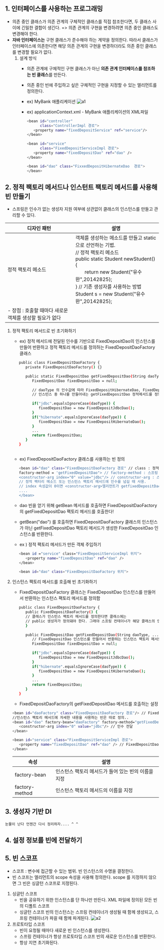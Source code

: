 ## 1. 인터페이스를 사용하는 프로그래밍
- 의존 중인 클래스가 의존 관계의 구체적인 클래스를 직접 참조한다면, 두 클래스 사이에 긴밀한 결합이 생긴다.
=> 의존 관계의 구현을 변경하려면 의존 중인 클래스도 변경해야 한다.
- <b>자바 인터페이스는</b> 구현 클래스가 준수해야 하는 계약을 정의한다. 따라서 클래스가 인터페이스에 의존한다면
해당 의존 관계의 구현을 변경하더라도 의존 중인 클래스를 변경할 필요가 없다.
   1. 설계 방식
      - 의존 관계에 구체적인 구현 클래스가 아닌 <b>의존 관계 인터페이스를 참조하는 빈 클래스</b>를 만든다.
      - 의존 중인 빈에 주입하고 싶은 구체적인 구현을 지정할 수 있는 <bean> 엘리먼트를 정의한다.
      - ex) MyBank 애플리케이션
        ![a1](https://img1.daumcdn.net/thumb/R1280x0/?scode=mtistory2&fname=https%3A%2F%2Fblog.kakaocdn.net%2Fdn%2FbS8iP7%2FbtqF1omxOJt%2FsXk3SrYNe8TR0MWx55Tec1%2Fimg.png)
      - ex) applicationContext.xml - MyBank 애플리케이션의 XML파일
   
         ```sh
         <bean id="controller"
               class="ControllerImpl 경로">
            <property name="fixedDepositService" ref="service"/>
         </bean>
            
         <bean id="service"
               class="FixedDepositServiceImpl 경로">
            <property name="fixedDepositDao" ref="dao" />
         </bean>
         
         <bean id="dao" class="FixxedDepositHibernateDao  경로">
         </bean>
         
         ```

## 2. 정적 팩토리 메서드나 인스턴트 팩토리 메서드를 사용해 빈 만들기
- 스프링은 인수가 없는  생성자 지원 여부에 상관없이 클래스의 인스턴스를 만들고 관리할 수 있다.

|디자인 패턴|설명|
|----------|----|
|정적 팩토리 메소드| 객체를 생성하는 메소드를 만들고 static으로 선언하는 기법.<br> // 정적 팩토리 메소드 <br> public static Student newStudent() { <br>&nbsp;&nbsp;&nbsp;&nbsp;&nbsp;&nbsp;&nbsp;return new Student("유수완",20142825);<br>} // 기존 생성자를 사용하는 방법 <br> Student s = new Student("유수완",20142825);<br>
- 장점 : 호출할 때마다 새로운 객체를 생성할 필요가 없다|

1. 정적 팩토리 메서드로 빈 초기화하기
   - ex) 정적 메서드에 전달된 인수를 기반으로  FixedDepositDao의 인스턴스를 만들어 반환하고 정적 팩토리 메서드를 정의하는 FixedDepositDaoFactory 클래스
   ```sh
      public class FixedDepositDaoFactory {
         private FixedDepositDaoFactory() {}
         
         public static FixedDepositDao getFixedDepositDao(String daoType, ...) {
            FixedDepositDao fixedDepositDao = null;
            
            // daoType 의 인수값에 따라 FixedDepositHibernateDao, FixedDeppositIbatisDao, FixedDepositJdbcDao 클래스의 
            // 인스턴스 중 하나를 만들어내는 getFixedDepositDao 정적메서드를 정의함
            
            if("jdbc".equalsIgnoreCase(daoType)) {
               fixedDepositDao = new FixedDepositJdbcDao();
            }
            if("hibernate".equalsIgnoreCase(daoType)) {
               fixedDepositDao = new FixedDepositHibernateDao();
            }
            ...
            return fixedDepositDao;
         }
      }
            
   ```
   - ex) FixedDepositDaoFactory 클래스를 사용하는 빈 정의
   ```sh
      <bean id="dao" class="FixedDepositDaoFactory 경로" // class : 정적 팩토리 메서드를 정의하는 클래스의 전체 이름
      factory-method = 'getFixedDepositDao"> // factory-method : 스프링 컨테이너가 FixedDepositDao 인스턴스인 객체를 얻기 위해 호출하는 정적 팩토리 메서드의 이름을 지정
      <constructor-arg index="0" value="jdbc"/> // constructor-arg : 스프링의 beans 스키마에서 정의, 생성자에게 인수를 넘기거나 
      // 정적 팩터리 메소드 또는 인스턴스 팩토리 메서드에 인수를 넘길 때 사용. 
      // index 속성값이 0이면 <constructor-arg>엘리먼트가 getfixedDepositDao 팩토리 메서드의 첫 번째 인수(타입은 daoType)를 정의한다. 
      ....
      </bean>
   ```
      - dao 빈을 얻기 위해 getBean 메서드를 호출하면 FixedDepositDaoFactory의 getFixedDepositDao 팩토리 메서드를 호출한다!
      - getBean("dao") 를 호출하면 FixedDepositDaoFactory 클래스의 인스턴스가 아닌 getFixedDepositDao 팩토리 메서드가 생성한 FixedDepositDao 인스턴스를 반환한다.
         
   - ex ) 정적 팩토리 메서드가 만든 객체 주입하기
   ```sh
      <bean id ="service" class="FixedDepositServiceImpl 위치">
         <property name="fixedDepositDao" ref="dao" />
      </bean>
      
      <bean id="dao" class="FixedDepositDaoFactory 위치">

   ```
2. 인스턴스 팩토리 메서드를 호출해 빈 초기화하기
   - FixedDepositDaoFactory 클래스는 FixedDepositDao 인스턴스를 만들어서 반환하는 인스턴스 팩토리 메서드를 정의함
   ```sh
      public class FixedDepositDaoFactory {
         public FixedDepositDaoFactory() {
         // 클래스가 인스턴스 팩토리 메서드를 정의한다면 클래스에는 
         // public 생성자가 정의돼야 한다. 그래야 스프링 컨테이너가 해당 클래스의 인스턴스를 생성할 수 있기 때문
         }
         
         public FixedDepositDao getFixedDepositDao(String daoType, ...) {
            // FixedDepositDao 인스턴스를 만들어서 반환하는 인스턴스 팩토리 메서드
            FixedDepositDao fixedDepositDao = null;
            
            if("jdbc".equalsIgnoreCase(daoType)) {
               fixedDepositDao = new FixedDepositJdbcDao();
            }
            if("hibernate".equalsIgnoreCase(daoType)) {
               fixedDepositDao = new FixedDepositHibernateDao();
            }
            ...
            return fixedDepositDao;
         }
      }
   ```
   - FixedDepositDaoFactory의 getFixedDepositDao 메서드를 호출하는 설정
   ```sh
   <bean id="daoFactory" class="FixedDepositDaoFactory 경로"/> // FixedDepositDaoFactory 클래스를 일반 스프링 빈으로 정의
   //인스턴스 팩토리 메서드에 자세한 내용을 사용하는 빈은 따로 정의..
   <bean id="dao" factory-bean="daoFactory" factory-method="getFixedDepositDao">
      <constructor-arg index="0" value="jdbc"/> // 인수 전달
   </bean>
   
   <bean id="service" class="FixedDepositServiceImpl 경로">
      <property name="fixedDepositDao" ref="dao" /> // FixedDepositDaoFactory의 getFixedDepositDao 팩토리 메서드가 반환하는 FixedDepositDao 인스턴스를 FixedDepositServiceImpl 인스턴스에 주입
   </bean>
   
   ```
   
   |속성|설명|
   |----|----|
   |factory-bean| 인스턴스 팩토리 메서드가 들어 있는 빈의 이름을 지정|
   |factory-method|인스턴스 팩토리 메서드의 이름을 지정|
   
   
   
   
   
## 3. 생성자 기반 DI

`눈물이 난다 언젠간 다시 정리하자.... ^ ^   `


## 4. 설정 정보를 빈에 전달하기

## 5. 빈 스코프
- 스코프 : 변수에 접근할 수 있는 범위. 빈 인스턴스의 수명을 결정한다.
- 빈 스코프는 <bean> 엘리먼트의 scope 속성을 사용해 정의한다. scope 를 지정하지 않으면 그 빈은 싱글턴 스코프로 지정된다.
1. 싱글턴 스코프
   - 빈을 공유하기 위한 인스턴스를 단 하나만 만든다. XML 파일에 정의된 모든 빈의 디폴트 스코프
   - 싱글턴 스코프 빈의 인스턴스는 스프링 컨테이너가 생성될 때 함께 생성되고, 스프링 컨테이너가 파괼 때 함께 파게된다.
      ![a2](https://img1.daumcdn.net/thumb/R1280x0/?scode=mtistory2&fname=https%3A%2F%2Fblog.kakaocdn.net%2Fdn%2Fdjcm1f%2FbtqF1TGoKRl%2FcFq9kAkiFAqIixFEbJaMYK%2Fimg.png)
2. 프로토타입 스코프
   - 빈이 요청될 때마다 새로운 빈 인스턴스를 생성한다.
   - 스프링 컨테이너가 항상 프로토타입 스코프 빈의 새로운 인스턴스를 반환한다.
   - 항상 지연 초기화된다.

